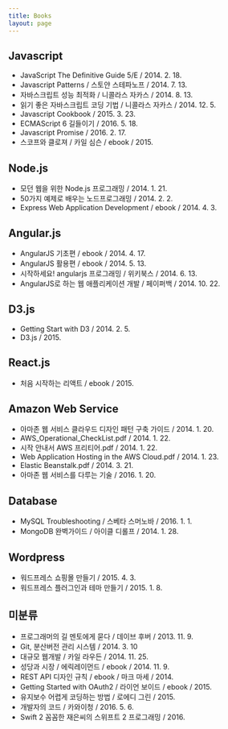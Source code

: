 ```yaml
---
title: Books
layout: page
---
```


## Javascript

- JavaScript The Definitive Guide 5/E / 2014. 2. 18.
- Javascript Patterns / 스토얀 스테파노프 / 2014. 7. 13.
- 자바스크립트 성능 최적화 / 니콜라스 자카스 / 2014. 8. 13.
- 읽기 좋은 자바스크립트 코딩 기법 / 니콜라스 자카스 / 2014. 12. 5.
- Javascript Cookbook / 2015. 3. 23.
- ECMAScript 6 길들이기 / 2016. 5. 18.
- Javascript Promise / 2016. 2. 17.
- 스코프와 클로져 / 카일 심슨 / ebook / 2015.


## Node.js

- 모던 웹을 위한 Node.js 프로그래밍 / 2014. 1. 21.
- 50가지 예제로 배우는 노드프로그래밍 / 2014. 2. 2.
- Express Web Application Development / ebook / 2014. 4. 3.

## Angular.js

- AngularJS 기초편 / ebook / 2014. 4. 17.
- AngularJS 활용편 / ebook / 2014. 5. 13.
- 시작하세요! angularjs 프로그래밍 / 위키북스 / 2014. 6. 13.
- AngularJS로 하는 웹 애플리케이션 개발 / 페이퍼백 / 2014. 10. 22.


## D3.js

- Getting Start with D3 / 2014. 2. 5.
- D3.js / 2015.


## React.js

- 처음 시작하는 리액트 / ebook / 2015.


## Amazon Web Service

- 아마존 웹 서비스 클라우드 디자인 패턴 구축 가이드 / 2014. 1. 20.
- AWS_Operational_CheckList.pdf / 2014. 1. 22.
- 시작 안내서 AWS 프리티어.pdf / 2014. 1. 22.
- Web Application Hosting in the AWS Cloud.pdf / 2014. 1. 23.
- Elastic Beanstalk.pdf / 2014. 3. 21.
- 아마존 웹 서비스를 다루는 기술 / 2016. 1. 20.


## Database

- MySQL Troubleshooting / 스베타 스머노바 / 2016. 1. 1.
- MongoDB 완벽가이드 / 아이클 디롤프 / 2014. 1. 28.


## Wordpress

- 워드프레스 쇼핑몰 만들기 / 2015. 4. 3.
- 워드프레스 플러그인과 테마 만들기 / 2015. 1. 8.


## 미분류

- 프로그래머의 길 멘토에게 묻다 / 데이브 후버 / 2013. 11. 9.
- Git, 분산버전 관리 시스템 / 2014. 3. 10
- 대규모 웹개발 / 카일 라우든 / 2014. 11. 25.
- 성당과 시장 / 에릭레이먼드 / ebook / 2014. 11. 9.
- REST API 디자인 규칙 / ebook / 마크 마세 / 2014.
- Getting Started with OAuth2 / 라이언 보이드 / ebook / 2015.
- 유지보수 어렵게 코딩하는 방법 / 로에디 그린 / 2015.
- 개발자의 코드 / 카와이청 / 2016. 5. 6.
- Swift 2 꼼꼼한 재은씨의 스위프트 2 프로그래밍 / 2016.
